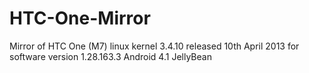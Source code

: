 HTC-One-Mirror
==============

Mirror of HTC One (M7) linux kernel 3.4.10 released 10th April 2013 for software version 1.28.163.3 Android 4.1 JellyBean